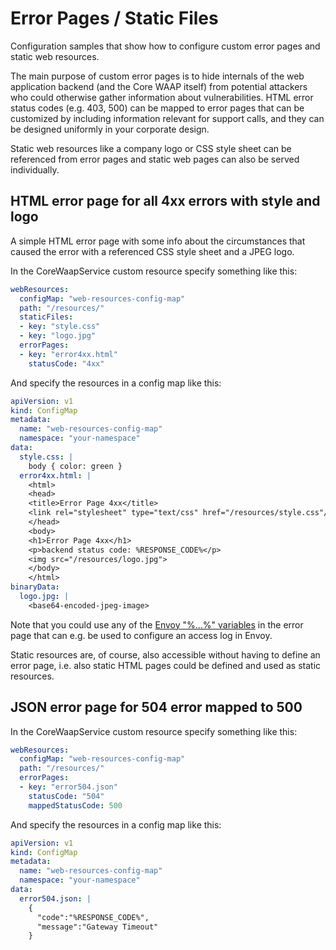# Error Pages / Static Files

Configuration samples that show how to configure custom error pages and static web resources.

The main purpose of custom error pages is to hide internals of the web application backend (and the Core WAAP itself) from potential attackers who could otherwise gather information about vulnerabilities. HTML error status codes (e.g. 403, 500) can be mapped to error pages that can be customized by including information relevant for support calls, and they can be designed uniformly in your corporate design.

Static web resources like a company logo or CSS style sheet can be referenced from error pages and static web pages can also be served individually.

## HTML error page for all 4xx errors with style and logo

A simple HTML error page with some info about the circumstances that caused the error with a referenced CSS style sheet and a JPEG logo.

In the CoreWaapService custom resource specify something like this:

```yaml
webResources:
  configMap: "web-resources-config-map"
  path: "/resources/"
  staticFiles:
  - key: "style.css"
  - key: "logo.jpg"
  errorPages:
  - key: "error4xx.html"
    statusCode: "4xx"
```

And specify the resources in a config map like this:

```yaml
apiVersion: v1
kind: ConfigMap
metadata:
  name: "web-resources-config-map"
  namespace: "your-namespace"
data:
  style.css: |
    body { color: green }
  error4xx.html: |
    <html>
    <head>
    <title>Error Page 4xx</title>
    <link rel="stylesheet" type="text/css" href="/resources/style.css"/>
    </head>
    <body>
    <h1>Error Page 4xx</h1>
    <p>backend status code: %RESPONSE_CODE%</p>
    <img src="/resources/logo.jpg">
    </body>
    </html>
binaryData:
  logo.jpg: |
    <base64-encoded-jpeg-image>
```

Note that you could use any of the [Envoy "%...%" variables](https://www.envoyproxy.io/docs/envoy/latest/configuration/observability/access_log/usage) in the error page that can e.g. be used to configure an access log in Envoy.

Static resources are, of course, also accessible without having to define an error page, i.e. also static HTML pages could be defined and used as static resources.

## JSON error page for 504 error mapped to 500

In the CoreWaapService custom resource specify something like this:

```yaml
webResources:
  configMap: "web-resources-config-map"
  path: "/resources/"
  errorPages:
  - key: "error504.json"
    statusCode: "504"
    mappedStatusCode: 500
```

And specify the resources in a config map like this:

```yaml
apiVersion: v1
kind: ConfigMap
metadata:
  name: "web-resources-config-map"
  namespace: "your-namespace"
data:
  error504.json: |
    {
      "code":"%RESPONSE_CODE%",
      "message":"Gateway Timeout"
    }
```
